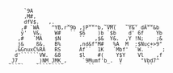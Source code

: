 <code>

         `9À
         ,M#,
         dfV$.   ,.    _      __   ____   ____   __
        ,# `WÀ    ^YB,r^9b ,jP""^b,`VM(   `Y&' dÁ""&b
        ŷ'  V&.    W#   `` $6    )b `$b    d' 6f    Yb
       ,#   `MÀ    $N      ``   ,$&  Y&.  ,Y !N;    ;&
       j&    ß&.   B%      ,nd&f"M#   %A  M  :$Nuc+>9"
      ,&GnuxĆ%RÀ   RS      Af``  1K   `Mbf'  `W. ``   ;
      d'``````VW.  &8      $l    #(    Y$Y    Vl    ,f
    _J7_     _)NM_JMK_,     `9Mumf'b_.  V      "Vbd7^
    `````    `````````        ``        `        ``
</code>